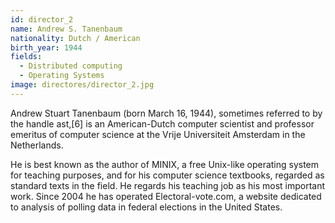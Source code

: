 ```yaml
---
id: director_2
name: Andrew S. Tanenbaum
nationality: Dutch / American
birth_year: 1944
fields: 
  - Distributed computing
  - Operating Systems
image: directores/director_2.jpg
---
```


Andrew Stuart Tanenbaum (born March 16, 1944), sometimes referred to by the handle ast,[6] is an American-Dutch computer scientist and professor emeritus of computer science at the Vrije Universiteit Amsterdam in the Netherlands.

He is best known as the author of MINIX, a free Unix-like operating system for teaching purposes, and for his computer science textbooks, regarded as standard texts in the field. He regards his teaching job as his most important work. Since 2004 he has operated Electoral-vote.com, a website dedicated to analysis of polling data in federal elections in the United States.